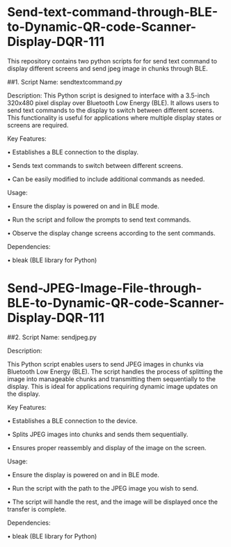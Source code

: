 # Send-text-command-through-BLE-to-Dynamic-QR-code-Scanner-Display-DQR-111
This repository contains two python scripts for for send text command to display different screens and send jpeg image in chunks through BLE.

##1.  Script Name: sendtextcommand.py

Description:
This Python script is designed to interface with a 3.5-inch 320x480 pixel display over Bluetooth Low Energy (BLE). It allows users to send text commands to the display to switch between different screens. This functionality is useful for applications where multiple display states or screens are required.

Key Features:

•	Establishes a BLE connection to the display.

•	Sends text commands to switch between different screens.

•	Can be easily modified to include additional commands as needed.

Usage:

•	Ensure the display is powered on and in BLE mode.

•	Run the script and follow the prompts to send text commands.

•	Observe the display change screens according to the sent commands.

Dependencies:

•	bleak (BLE library for Python)


# Send-JPEG-Image-File-through-BLE-to-Dynamic-QR-code-Scanner-Display-DQR-111

##2. 	Script Name: sendjpeg.py


Description:

This Python script enables users to send JPEG images in chunks via Bluetooth Low Energy (BLE). The script handles the process of splitting the image into manageable chunks and transmitting them sequentially to the display. This is ideal for applications requiring dynamic image updates on the display.

Key Features:

•	Establishes a BLE connection to the device.

•	Splits JPEG images into chunks and sends them sequentially.

•	Ensures proper reassembly and display of the image on the screen.

Usage:

•	Ensure the display is powered on and in BLE mode.

•	Run the script with the path to the JPEG image you wish to send.

•	The script will handle the rest, and the image will be displayed once the transfer is complete.

Dependencies:

•	bleak (BLE library for Python)

